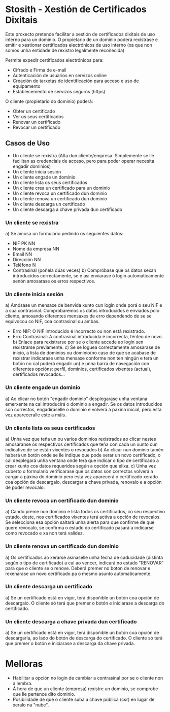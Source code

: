 # Stosith - Xestión de Certificados Dixitais
Este proxecto pretende facilitar a xestión de certificados dixitais de uso interno para un dominio.
O propietario de un dominio poderá rexistrase e emitir e xestionar certificados electrónicos de uso interno 
(xa que non somos unha entidade de rexistro legalmente recoñecida)

Permite expedir certificados electrónicos para:
- Cifrado e Firma de e-mail
- Autenticación de usuarios en servizos online
- Creación de tarxetas de identificación para acceso e uso de equipamento 
- Establecemento de servizos seguros (https)

O cliente (propietario do dominio) poderá:
- Obter un certificado
- Ver os seus certificados
- Renovar un certificado
- Revocar un certificado

## Casos de Uso
+ Un cliente se rexistra (Alta dun cliente/empresa. Simplemente se lle facilitan as credenciais de acceso, pero para poder operar necesita engadir dominios)
+ Un cliente inicia sesión
+ Un cliente engade un dominio
+ Un cliente lista os seus certificados
+ Un cliente crea un certificado para un dominio
+ Un cliente revoca un certificado dun dominio
+ Un cliente renova un certificado dun dominio
+ Un cliente descarga un certificado
+ Un cliente descarga a chave privada dun certificado

### Un cliente se rexistra
a) Se amosa un formulario pedindo os seguientes datos:
+ NIF PK NN
+ Nome da empresa NN
+ Email NN
+ Dirección NN
+ Teléfono N
+ Contrasinal (poñela dúas veces)
b) Compróbase que os datos sexan introducidos correctamente, se é así enviarase ó login automaticamente senón amosarase os erros respectivos.

### Un cliente inicia sesión
a) Amósase un mensaxe de benvida xunto cun login onde porá o seu NIF e a súa contrasinal. Comprobaremos os datos introducidos e enviados polo cliente, amosando diferentes mensaxes de erro dependendo de se se equivocou co NIF, coa contrasinal ou ambas.
+ Erro NIF: O NIF introducido é incorrecto ou non está rexistrado.
+ Erro Contrasinal: A contrasinal introducida é incorrecta, ténteo de novo.
b) Enlace para rexistrarse por se o cliente accede ao login sen rexistrarse previamente.
c) Se se loguea correctamente amosarase de inicio, a lista de dominios ou dominio(no caso de que se acabase de rexistrar indicarase unha mensaxe conforme non ten ningún e terá un botón no cal poderá engadir un) e unha barra de navegación con diferentes opcións: perfíl, dominios, certificados vixentes (actual), certificados revocados...

### Un cliente engade un dominio
a) Ao clicar no botón "engadir dominio" desplegarase unha ventana emerxente na cal introducirá o dominio a engadir. Se os datos introducidos son correctos, engadiráselle o dominio e volverá á paxina inicial, pero esta vez apareceralle este a máis.

### Un cliente lista os seus certificados
a) Unha vez que teña un ou varios dominios rexistrados ao clicar nestes amosaranse os respectivos certificados que teña con cada un xunto cun indicativo de se están vixentes o revocados
b) Ao clicar nun dominio tamén haberá un botón onde se lle indique que pode xerar un novo certificado, o cal desplegará unha ventana onde terá que indicar o tipo de certificado a crear xunto cos datos requeridos según a opción que elixa. 
c) Unha vez cuberto o formulario verificarase que os datos son correctos volverá a cargar a páxina do dominio pero esta vez aparecerá o certificado xerado coa opción de descargalo, descargar a chave privada, renovalo e a opción de poder revocalo.

### Un cliente revoca un certificado dun dominio
a) Cando preme nun dominio e lista todos os certificados, co seu respectivo estado, deste, nos certificados vixentes terá activa a opción de revocalos. Se selecciona esa opción saltará unha alerta para que confirme de que quere revocalo, se confirma o estado do certificado pasará a indicarse como revocado e xa non terá validez.

### Un cliente renova un certificado dun dominio
a) Os certificados ao xerarse asínaselle unha fecha de caducidade (distinta según o tipo de certificado) a cal ao vencer, indicará no estado "RENOVAR" para que o cliente se o renove. Deberá premer no boton de renovar e rexenarase un novo certificado pa o mesmo asunto automaticamente.

### Un cliente descarga un certificado
a) Se un certificado está en vigor, terá dispoñible un botón coa opción de descargalo. O cliente só terá que premer o botón e iniciarase a descarga do certificado.

### Un cliente descarga a chave privada dun certificado
a) Se un certificado está en vigor, terá dispoñible un botón coa opción de descargarla, ao lado do botón de descarga do certificado. O cliente só terá que premer o botón e iniciarase a descarga da chave privada.









# Melloras
+ Habilitar a opción no login de cambiar a contrasinal por se o cliente non a lembra.
+ Á hora de que un cliente (empresa) rexistre un dominio, se comprobe que lle pertence dito dominio.
+ Posibilidade de que o cliente suba a chave pública (csr) en lugar de xeralo na "nube". 
  